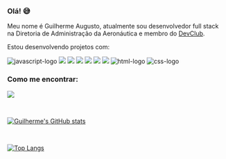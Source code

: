 ### Olá! 😅

Meu nome é Guilherme Augusto, atualmente sou desenvolvedor full stack na Diretoria de Administração da Aeronáutica e membro do <a href="https://rodolfomori.com.br/devclub/">DevClub</a>.

Estou desenvolvendo projetos com:

<img src="https://img.shields.io/badge/JavaScript-F7DF1E?style=for-the-badge&logo=javascript&logoColor=black" alt="javascript-logo"/> <img src="https://img.shields.io/badge/React-20232A?style=for-the-badge&logo=react&logoColor=61DAFB"/> <img src="https://img.shields.io/badge/styled--components-DB7093?style=for-the-badge&logo=styled-components&logoColor=white" /> <img src="https://img.shields.io/badge/node.js-6DA55F?style=for-the-badge&logo=node.js&logoColor=white" /> <img src="https://img.shields.io/badge/docker-%230db7ed.svg?style=for-the-badge&logo=docker&logoColor=white" /> <img src="https://img.shields.io/badge/postgres-%23316192.svg?style=for-the-badge&logo=postgresql&logoColor=white" /> <img src="https://img.shields.io/badge/MongoDB-%234ea94b.svg?style=for-the-badge&logo=mongodb&logoColor=white" /> <img src="https://img.shields.io/badge/HTML-239120?style=for-the-badge&logo=html5&logoColor=white" alt="html-logo"/> <img src="https://img.shields.io/badge/CSS-239120?&style=for-the-badge&logo=css3&logoColor=white" alt="css-logo"/>

### Como me encontrar:

<a href="https://www.linkedin.com/in/afrguilherme"> <img src="https://img.shields.io/badge/LinkedIn-0077B5?style=for-the-badge&logo=linkedin&logoColor=white"/> </a>

<br>

[![Guilherme's GitHub stats](https://github-readme-stats.vercel.app/api?username=afrguilherme)](https://github.com/anuraghazra/github-readme-stats)

<br>

[![Top Langs](https://github-readme-stats.vercel.app/api/top-langs/?username=afrguilherme)](https://github.com/anuraghazra/github-readme-stats)

